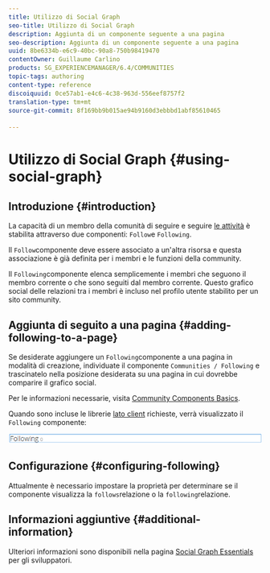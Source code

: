 ```yaml
---
title: Utilizzo di Social Graph
seo-title: Utilizzo di Social Graph
description: Aggiunta di un componente seguente a una pagina
seo-description: Aggiunta di un componente seguente a una pagina
uuid: 8be6334b-e6c9-40bc-90a8-750b98419470
contentOwner: Guillaume Carlino
products: SG_EXPERIENCEMANAGER/6.4/COMMUNITIES
topic-tags: authoring
content-type: reference
discoiquuid: 0ce57ab1-e4c6-4c38-963d-556eef8757f2
translation-type: tm+mt
source-git-commit: 8f169bb9b015ae94b9160d3ebbbd1abf85610465

---
```



# Utilizzo di Social Graph {#using-social-graph}

## Introduzione {#introduction}

La capacità di un membro della comunità di seguire e seguire [le attività](activities.md) è stabilita attraverso due componenti: `Follow`e `Following`.

Il `Follow`componente deve essere associato a un&#39;altra risorsa e questa associazione è già definita per i membri e le funzioni della community.

Il `Following`componente elenca semplicemente i membri che seguono il membro corrente o che sono seguiti dal membro corrente. Questo grafico social delle relazioni tra i membri è incluso nel profilo utente stabilito per un sito [](overview.md#communitiessites)community.

## Aggiunta di seguito a una pagina {#adding-following-to-a-page}

Se desiderate aggiungere un `Following`componente a una pagina in modalità di creazione, individuate il componente `Communities / Following` e trascinatelo nella posizione desiderata su una pagina in cui dovrebbe comparire il grafico social.

Per le informazioni necessarie, visita [Community Components Basics](basics.md).

Quando sono incluse le librerie [lato client](essentials-socialgraph.md#essentials-for-client-side) richieste, verrà visualizzato il `Following` componente:

![chlimage_1-447](assets/chlimage_1-447.png)

## Configurazione {#configuring-following}

Attualmente è necessario impostare la proprietà per determinare se il componente visualizza la `follows`relazione o la `following`relazione.

## Informazioni aggiuntive {#additional-information}

Ulteriori informazioni sono disponibili nella pagina [Social Graph Essentials](essentials-socialgraph.md) per gli sviluppatori.
